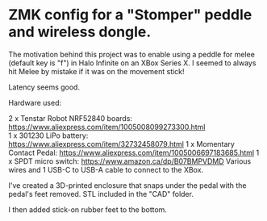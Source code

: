 # ZMK config for a "Stomper" peddle and wireless dongle.

The motivation behind this project was to enable using a peddle for melee (default key is "f") in Halo Infinite on an XBox Series X.  I seemed to always hit Melee by mistake if it was on the movement stick!

Latency seems good.

Hardware used:

2 x Tenstar Robot NRF52840 boards: https://www.aliexpress.com/item/1005008099273300.html<br/>
1 x 301230 LiPo battery:  https://www.aliexpress.com/item/32732458079.html
1 x Momentary Contact Pedal:  https://www.aliexpress.com/item/1005006697183685.html
1 x SPDT micro switch:  https://www.amazon.ca/dp/B07BMPVDMD
Various wires and 1 USB-C to USB-A cable to connect to the XBox.

I've created a 3D-printed enclosure that snaps under the pedal with the pedal's feet removed.
STL included in the "CAD" folder.

I then added stick-on rubber feet to the bottom.
